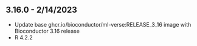 ## 3.16.0 - 2/14/2023

- Update base ghcr.io/bioconductor/ml-verse:RELEASE_3_16 image with Bioconductor 3.16 release
- R 4.2.2
